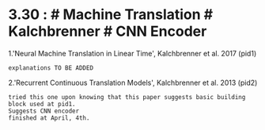 
3.30 : # Machine Translation # Kalchbrenner # CNN Encoder
============

1.'Neural Machine Translation in Linear Time', Kalchbrenner et al. 2017 (pid1)
	
	explanations TO BE ADDED

2.'Recurrent Continuous Translation Models', Kalchbrenner et al. 2013 (pid2)
	
	tried this one upon knowing that this paper suggests basic building block used at pid1. 
	Suggests CNN encoder
	finished at April, 4th.

